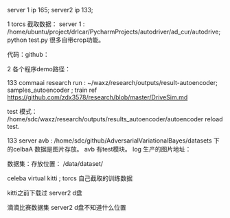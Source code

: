 

server 1 ip 165; server2 ip 133;

1 torcs 截取数据：
server 1 :  /home/ubuntu/project/drlcar/PycharmProjects/autodriver/ad_cur/autodrive; python test.py
很多自带crop功能。

代码：github：  



2 各个程序demo路径：


133 commaai research run :   ~/waxz/research/outputs/result-autoencoder; samples_autoencoder ; train ref  https://github.com/zdx3578/research/blob/master/DriveSim.md

test 模式：    /home/sdc/waxz/research/outputs/results_autoencoder/autoencoder   reload test.


133 server avb :   /home/sdc/github/AdversarialVariationalBayes/datasets 下的celbaA 数据是图片存放。
avb 有test模块。
log 生产的图片地址：




数据集：存放位置： /data/dataset/


celeba
virtual kitti ; 
torcs 自己截取的训练数据




kitti之前下载过  server2 d盘

滴滴比赛数据集 server2 d盘不知道什么位置

